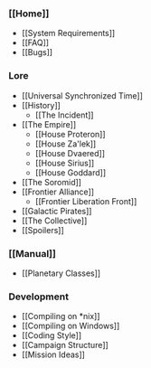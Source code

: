 ### [[Home]]

* [[System Requirements]]
* [[FAQ]]
* [[Bugs]]

### Lore

* [[Universal Synchronized Time]]
* [[History]]
  * [[The Incident]]
* [[The Empire]]
  * [[House Proteron]]
  * [[House Za'lek]]
  * [[House Dvaered]]
  * [[House Sirius]]
  * [[House Goddard]]
* [[The Soromid]]
* [[Frontier Alliance]]
  * [[Frontier Liberation Front]]
* [[Galactic Pirates]]
* [[The Collective]]
* [[Spoilers]]

### [[Manual]]

* [[Planetary Classes]]

### Development

* [[Compiling on *nix]]
* [[Compiling on Windows]]
* [[Coding Style]]
* [[Campaign Structure]]
* [[Mission Ideas]]